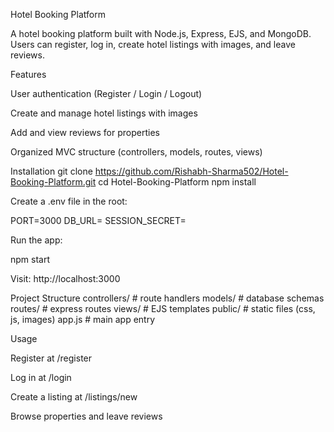 Hotel Booking Platform

A hotel booking platform built with Node.js, Express, EJS, and MongoDB.
Users can register, log in, create hotel listings with images, and leave reviews.

Features

User authentication (Register / Login / Logout)

Create and manage hotel listings with images

Add and view reviews for properties

Organized MVC structure (controllers, models, routes, views)

Installation
git clone https://github.com/Rishabh-Sharma502/Hotel-Booking-Platform.git
cd Hotel-Booking-Platform
npm install


Create a .env file in the root:

PORT=3000
DB_URL=<your-database-url>
SESSION_SECRET=<your-secret>


Run the app:

npm start


Visit: http://localhost:3000

Project Structure
controllers/   # route handlers
models/        # database schemas
routes/        # express routes
views/         # EJS templates
public/        # static files (css, js, images)
app.js         # main app entry

Usage

Register at /register

Log in at /login

Create a listing at /listings/new

Browse properties and leave reviews
